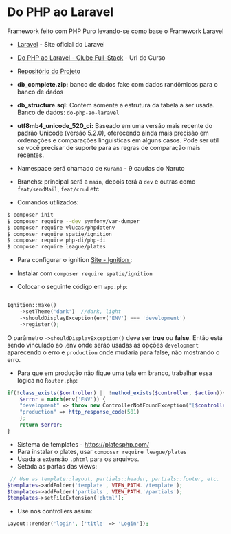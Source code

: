 # Do PHP ao Laravel

Framework feito com PHP Puro levando-se como base o Framework Laravel

- [Laravel](https://laravel.com) - Site oficial do Laravel
- [Do PHP ao Laravel - Clube Full-Stack](https://www.youtube.com/playlist?list=PLyugqHiq-SKe-0fXtI9t_IK3sRD9_VOXe) - Url do Curso
- [Repositório do Projeto](https://github.com/aleduca/php-to-laravel)

- **db_complete.zip:** banco de dados fake com dados randômicos para o banco de dados
- **db_structure.sql:** Contém somente a estrutura da tabela a ser usada. Banco de dados: `do-php-ao-laravel`
- **utf8mb4_unicode_520_ci:** Baseado em uma versão mais recente do padrão Unicode (versão 5.2.0), oferecendo ainda mais precisão em ordenações e comparações linguísticas em alguns casos. Pode ser útil se você precisar de suporte para as regras de comparação mais recentes.

- Namespace será chamado de `Kurama` - 9 caudas do Naruto

- Branchs: principal será a `main`, depois terá a `dev` e outras como `feat/sendMail`, `feat/crud` etc

- Comandos utilizados:

```bash
$ composer init
$ composer require --dev symfony/var-dumper
$ composer require vlucas/phpdotenv
$ composer require spatie/ignition
$ composer require php-di/php-di
$ composer require league/plates
```

- Para configurar o ignition [Site - Ignition ](https://flareapp.io/ignition):

- Instalar com `composer require spatie/ignition`
- Colocar o seguinte código em `app.php`:

```php

Ignition::make()
    ->setTheme('dark')  //dark, light
    ->shouldDisplayException(env('ENV') === 'development')
    ->register();
```

O parâmetro `->shouldDisplayException()` deve ser **true** ou **false**. Então está sendo vinculado ao .env onde serão usadas as opções
`development` aparecendo o erro e `production` onde mudaria para false, não mostrando o erro.

- Para que em produção não fique uma tela em branco, trabalhar essa lógica no `Router.php`:

```php
if(!class_exists($controller) || !method_exists($controller, $action)){
    $error = match(env('ENV')) {
    "development" => throw new ControllerNotFoundException("[$controller::$action] does not exist"),
    "production" => http_response_code(501)
    };
    return $error;
}
```

- Sistema de templates - https://platesphp.com/
- Para instalar o plates, usar `composer require league/plates`
- Usada a extensão `.phtml` para os arquivos.
- Setada as partas das views:

```php
 // Use as template::layout, partials::header, partials::footer, etc.
$templates->addFolder('template', VIEW_PATH.'/template');
$templates->addFolder('partials', VIEW_PATH.'/partials');
$templates->setFileExtension('phtml');
```

- Use nos controllers assim:

```php
Layout::render('login', ['title' => 'Login']);
```
